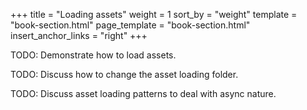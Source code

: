 +++
title = "Loading assets"
weight = 1
sort_by = "weight"
template = "book-section.html"
page_template = "book-section.html"
insert_anchor_links = "right"
+++

TODO: Demonstrate how to load assets.

TODO: Discuss how to change the asset loading folder.

TODO: Discuss asset loading patterns to deal with async nature.
